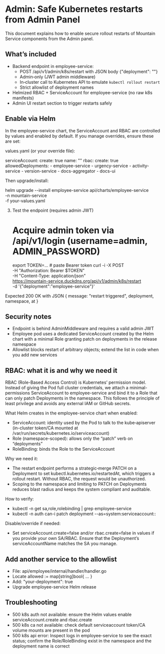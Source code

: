 # Admin: Safe Kubernetes restarts from Admin Panel

This document explains how to enable secure rollout restarts of Mountain Service components from the Admin panel.

## What’s included
- Backend endpoint in employee-service:
  - POST /api/v1/admin/k8s/restart with JSON body {"deployment": "<name>"}
  - Admin‑only (JWT admin middleware)
  - In‑cluster call to Kubernetes API to emulate `kubectl rollout restart`
  - Strict allowlist of deployment names
- Helmized RBAC + ServiceAccount for employee-service (no raw k8s manifests)
- Admin UI restart section to trigger restarts safely

## Enable via Helm
In the employee-service chart, the ServiceAccount and RBAC are controlled by values and enabled by default. If you manage overrides, ensure these are set:

values.yaml (or your override file):

serviceAccount:
  create: true
  name: ""
rbac:
  create: true
  allowedDeployments:
    - employee-service
    - urgency-service
    - activity-service
    - version-service
    - docs-aggregator
    - docs-ui

Then upgrade/install:

helm upgrade --install employee-service api/charts/employee-service \
  -n mountain-service \
  -f your-values.yaml

3) Test the endpoint (requires admin JWT)
   # Acquire admin token via /api/v1/login (username=admin, ADMIN_PASSWORD)
   export TOKEN=...  # paste Bearer token
   curl -i -X POST \
     -H "Authorization: Bearer $TOKEN" \
     -H "Content-Type: application/json" \
     https://mountain-service.duckdns.org/api/v1/admin/k8s/restart \
     -d '{"deployment":"employee-service"}'

Expected 200 OK with JSON { message: "restart triggered", deployment, namespace, at }

## Security notes
- Endpoint is behind AdminMiddleware and requires a valid admin JWT
- Employee pod uses a dedicated ServiceAccount created by the Helm chart with a minimal Role granting patch on deployments in the release namespace
- Allowlist blocks restart of arbitrary objects; extend the list in code when you add new services


## RBAC: what it is and why we need it
RBAC (Role-Based Access Control) is Kubernetes’ permission model. Instead of giving the Pod full cluster credentials, we attach a minimal-permissions ServiceAccount to employee-service and bind it to a Role that can only patch Deployments in the namespace. This follows the principle of least privilege and avoids any external IAM or GitHub secrets.

What Helm creates in the employee-service chart when enabled:
- ServiceAccount: identity used by the Pod to talk to the kube‑apiserver (in-cluster token/CA mounted at /var/run/secrets/kubernetes.io/serviceaccount)
- Role (namespace-scoped): allows only the “patch” verb on “deployments”
- RoleBinding: binds the Role to the ServiceAccount

Why we need it:
- The restart endpoint performs a strategic‑merge PATCH on a Deployment to set kubectl.kubernetes.io/restartedAt, which triggers a rollout restart. Without RBAC, the request would be unauthorized.
- Scoping to the namespace and limiting to PATCH on Deployments reduces blast radius and keeps the system compliant and auditable.

How to verify:
- kubectl -n <ns> get sa,role,rolebinding | grep employee-service
- kubectl -n <ns> auth can-i patch deployment --as=system:serviceaccount:<ns>:<sa-name>

Disable/override if needed:
- Set serviceAccount.create=false and/or rbac.create=false in values if you provide your own SA/RBAC. Ensure that the Deployment’s serviceAccountName matches the SA you manage.

## Add another service to the allowlist
- File: api/employee/internal/handler/handler.go
- Locate allowed := map[string]bool{ ... }
- Add: "your-deployment": true
- Upgrade employee-service Helm release

## Troubleshooting
- 500 k8s auth not available: ensure the Helm values enable serviceAccount.create and rbac.create
- 500 k8s ca not available: check default serviceaccount token/CA volume mounts are present in the pod
- 500 k8s api error: Inspect logs in employee-service to see the exact status; confirm the Role/RoleBinding exist in the namespace and the deployment name is correct



